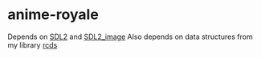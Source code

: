 # anime-royale

Depends on [SDL2](https://github.com/libsdl-org/SDL) and [SDL2_image](https://github.com/libsdl-org/SDL_image)
Also depends on data structures from my library [rcds](https://github.com/romilk-senpai/rcds)
